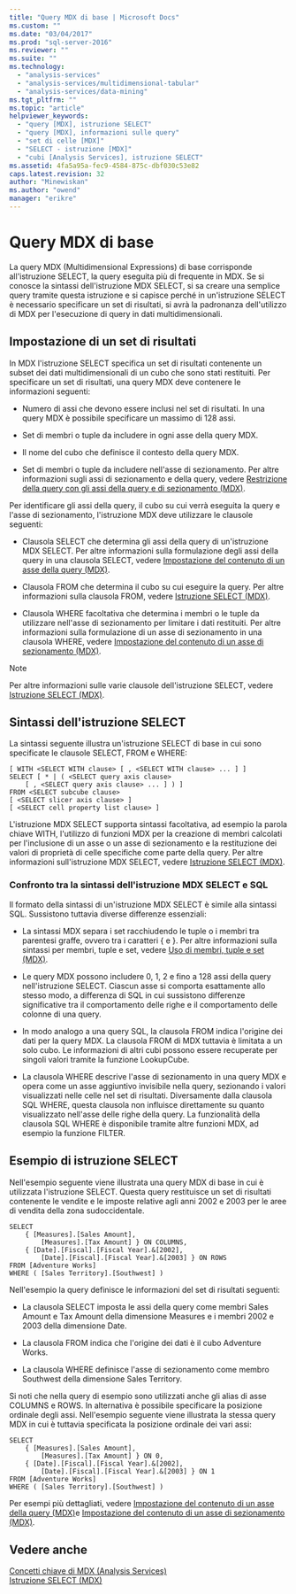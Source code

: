 ```yaml
---
title: "Query MDX di base | Microsoft Docs"
ms.custom: ""
ms.date: "03/04/2017"
ms.prod: "sql-server-2016"
ms.reviewer: ""
ms.suite: ""
ms.technology: 
  - "analysis-services"
  - "analysis-services/multidimensional-tabular"
  - "analysis-services/data-mining"
ms.tgt_pltfrm: ""
ms.topic: "article"
helpviewer_keywords: 
  - "query [MDX], istruzione SELECT"
  - "query [MDX], informazioni sulle query"
  - "set di celle [MDX]"
  - "SELECT - istruzione [MDX]"
  - "cubi [Analysis Services], istruzione SELECT"
ms.assetid: 4fa5a95a-fec9-4584-875c-dbf030c53e82
caps.latest.revision: 32
author: "Minewiskan"
ms.author: "owend"
manager: "erikre"
---
```

# Query MDX di base
  La query MDX (Multidimensional Expressions) di base corrisponde all'istruzione SELECT, la query eseguita più di frequente in MDX. Se si conosce la sintassi dell'istruzione MDX SELECT, si sa creare una semplice query tramite questa istruzione e si capisce perché in un'istruzione SELECT è necessario specificare un set di risultati, si avrà la padronanza dell'utilizzo di MDX per l'esecuzione di query in dati multidimensionali.  
  
## Impostazione di un set di risultati  
 In MDX l'istruzione SELECT specifica un set di risultati contenente un subset dei dati multidimensionali di un cubo che sono stati restituiti. Per specificare un set di risultati, una query MDX deve contenere le informazioni seguenti:  
  
-   Numero di assi che devono essere inclusi nel set di risultati. In una query MDX è possibile specificare un massimo di 128 assi.  
  
-   Set di membri o tuple da includere in ogni asse della query MDX.  
  
-   Il nome del cubo che definisce il contesto della query MDX.  
  
-   Set di membri o tuple da includere nell'asse di sezionamento. Per altre informazioni sugli assi di sezionamento e della query, vedere [Restrizione della query con gli assi della query e di sezionamento &#40;MDX&#41;](../Topic/Restricting%20the%20Query%20with%20Query%20and%20Slicer%20Axes%20\(MDX\).md).  
  
 Per identificare gli assi della query, il cubo su cui verrà eseguita la query e l'asse di sezionamento, l'istruzione MDX deve utilizzare le clausole seguenti:  
  
-   Clausola SELECT che determina gli assi della query di un'istruzione MDX SELECT. Per altre informazioni sulla formulazione degli assi della query in una clausola SELECT, vedere [Impostazione del contenuto di un asse della query &#40;MDX&#41;](../../../analysis-services/multidimensional-models/mdx/specifying-the-contents-of-a-query-axis-mdx.md).  
  
-   Clausola FROM che determina il cubo su cui eseguire la query. Per altre informazioni sulla clausola FROM, vedere [Istruzione SELECT &#40;MDX&#41;](../Topic/SELECT%20Statement%20\(MDX\).md).  
  
-   Clausola WHERE facoltativa che determina i membri o le tuple da utilizzare nell'asse di sezionamento per limitare i dati restituiti. Per altre informazioni sulla formulazione di un asse di sezionamento in una clausola WHERE, vedere [Impostazione del contenuto di un asse di sezionamento &#40;MDX&#41;](../../../analysis-services/multidimensional-models/mdx/specifying-the-contents-of-a-slicer-axis-mdx.md).  
  
> [!NOTE]  
>  Per altre informazioni sulle varie clausole dell'istruzione SELECT, vedere [Istruzione SELECT &#40;MDX&#41;](../Topic/SELECT%20Statement%20\(MDX\).md).  
  
## Sintassi dell'istruzione SELECT  
 La sintassi seguente illustra un'istruzione SELECT di base in cui sono specificate le clausole SELECT, FROM e WHERE:  
  
```  
[ WITH <SELECT WITH clause> [ , <SELECT WITH clause> ... ] ]   
SELECT [ * | ( <SELECT query axis clause>   
    [ , <SELECT query axis clause> ... ] ) ]  
FROM <SELECT subcube clause>   
[ <SELECT slicer axis clause> ]  
[ <SELECT cell property list clause> ]  
```  
  
 L'istruzione MDX SELECT supporta sintassi facoltativa, ad esempio la parola chiave WITH, l'utilizzo di funzioni MDX per la creazione di membri calcolati per l'inclusione di un asse o un asse di sezionamento e la restituzione dei valori di proprietà di celle specifiche come parte della query. Per altre informazioni sull'istruzione MDX SELECT, vedere [Istruzione SELECT &#40;MDX&#41;](../Topic/SELECT%20Statement%20\(MDX\).md).  
  
### Confronto tra la sintassi dell'istruzione MDX SELECT e SQL  
 Il formato della sintassi di un'istruzione MDX SELECT è simile alla sintassi SQL. Sussistono tuttavia diverse differenze essenziali:  
  
-   La sintassi MDX separa i set racchiudendo le tuple o i membri tra parentesi graffe, ovvero tra i caratteri { e }. Per altre informazioni sulla sintassi per membri, tuple e set, vedere [Uso di membri, tuple e set &#40;MDX&#41;](../../../analysis-services/multidimensional-models/mdx/working-with-members-tuples-and-sets-mdx.md).  
  
-   Le query MDX possono includere 0, 1, 2 e fino a 128 assi della query nell'istruzione SELECT. Ciascun asse si comporta esattamente allo stesso modo, a differenza di SQL in cui sussistono differenze significative tra il comportamento delle righe e il comportamento delle colonne di una query.  
  
-   In modo analogo a una query SQL, la clausola FROM indica l'origine dei dati per la query MDX. La clausola FROM di MDX tuttavia è limitata a un solo cubo. Le informazioni di altri cubi possono essere recuperate per singoli valori tramite la funzione LookupCube.  
  
-   La clausola WHERE descrive l'asse di sezionamento in una query MDX e opera come un asse aggiuntivo invisibile nella query, sezionando i valori visualizzati nelle celle nel set di risultati. Diversamente dalla clausola SQL WHERE, questa clausola non influisce direttamente su quanto visualizzato nell'asse delle righe della query. La funzionalità della clausola SQL WHERE è disponibile tramite altre funzioni MDX, ad esempio la funzione FILTER.  
  
## Esempio di istruzione SELECT  
 Nell'esempio seguente viene illustrata una query MDX di base in cui è utilizzata l'istruzione SELECT. Questa query restituisce un set di risultati contenente le vendite e le imposte relative agli anni 2002 e 2003 per le aree di vendita della zona sudoccidentale.  
  
```  
SELECT  
    { [Measures].[Sales Amount],   
        [Measures].[Tax Amount] } ON COLUMNS,  
    { [Date].[Fiscal].[Fiscal Year].&[2002],   
        [Date].[Fiscal].[Fiscal Year].&[2003] } ON ROWS  
FROM [Adventure Works]  
WHERE ( [Sales Territory].[Southwest] )  
```  
  
 Nell'esempio la query definisce le informazioni del set di risultati seguenti:  
  
-   La clausola SELECT imposta le assi della query come membri Sales Amount e Tax Amount della dimensione Measures e i membri 2002 e 2003 della dimensione Date.  
  
-   La clausola FROM indica che l'origine dei dati è il cubo Adventure Works.  
  
-   La clausola WHERE definisce l'asse di sezionamento come membro Southwest della dimensione Sales Territory.  
  
 Si noti che nella query di esempio sono utilizzati anche gli alias di asse COLUMNS e ROWS. In alternativa è possibile specificare la posizione ordinale degli assi. Nell'esempio seguente viene illustrata la stessa query MDX in cui è tuttavia specificata la posizione ordinale dei vari assi:  
  
```  
SELECT  
    { [Measures].[Sales Amount],   
        [Measures].[Tax Amount] } ON 0,  
    { [Date].[Fiscal].[Fiscal Year].&[2002],   
        [Date].[Fiscal].[Fiscal Year].&[2003] } ON 1  
FROM [Adventure Works]  
WHERE ( [Sales Territory].[Southwest] )  
```  
  
 Per esempi più dettagliati, vedere [Impostazione del contenuto di un asse della query &#40;MDX&#41;](../../../analysis-services/multidimensional-models/mdx/specifying-the-contents-of-a-query-axis-mdx.md)e [Impostazione del contenuto di un asse di sezionamento &#40;MDX&#41;](../../../analysis-services/multidimensional-models/mdx/specifying-the-contents-of-a-slicer-axis-mdx.md).  
  
## Vedere anche  
 [Concetti chiave di MDX &#40;Analysis Services&#41;](../../../analysis-services/multidimensional-models/mdx/key-concepts-in-mdx-analysis-services.md)   
 [Istruzione SELECT &#40;MDX&#41;](../Topic/SELECT%20Statement%20\(MDX\).md)  
  
  